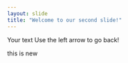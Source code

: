 ```yaml
---
layout: slide
title: "Welcome to our second slide!"
---
```

Your text
Use the left arrow to go back!

this is new
